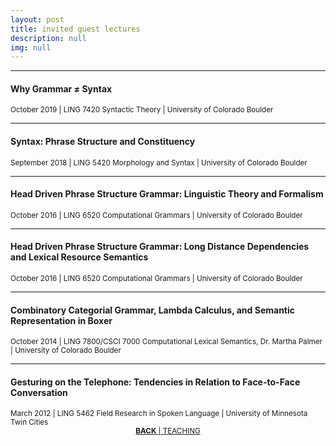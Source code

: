 ```yaml
---
layout: post
title: invited guest lectures
description: null
img: null
---
```


***

<sub></sub>
<h4>Why Grammar ≠ Syntax</h4>
<sup>October 2019 | LING 7420 Syntactic Theory | University of Colorado Boulder</sup>

***
<sub></sub>
<h4>Syntax: Phrase Structure and Constituency</h4>
<sup>September 2018 | LING 5420 Morphology and Syntax | University of Colorado Boulder</sup>

***
<sub></sub>
<h4>Head Driven Phrase Structure Grammar: Linguistic Theory and Formalism</h4>
<sup>October 2016 | LING 6520 Computational Grammars | University of Colorado Boulder</sup>

***
<sub></sub>
<h4>Head Driven Phrase Structure Grammar: Long Distance Dependencies and Lexical Resource Semantics</h4>
<sup>October 2016 | LING 6520 Computational Grammars | University of Colorado Boulder</sup>

***
<sub></sub>
<h4>Combinatory Categorial Grammar, Lambda Calculus, and Semantic Representation in Boxer</h4>
<sup>October 2014 | LING 7800/CSCI 7000 Computational Lexical Semantics, Dr. Martha Palmer | University of Colorado Boulder</sup>

***
<sub></sub>
<h4>Gesturing on the Telephone: Tendencies in Relation to Face-to-Face Conversation</h4>
<sup>March 2012 | LING 5462 Field Research in Spoken Language | University of Minnesota Twin Cities</sup>

<br/>

<center><sup><a href="http://jared-desjardins.github.io/pages/4_teaching/"><b>BACK</b> | TEACHING</a></sup></center>
